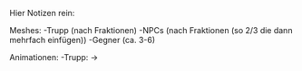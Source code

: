 Hier Notizen rein:

Meshes:
-Trupp (nach Fraktionen)
-NPCs (nach Fraktionen (so 2/3 die dann mehrfach einfügen))
-Gegner (ca. 3-6)

Animationen:
-Trupp:
->
